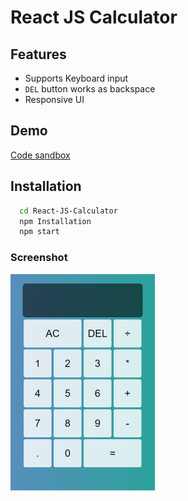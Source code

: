 
# React JS Calculator

## Features

- Supports Keyboard input
- `DEL` button works as backspace
- Responsive UI



## Demo

[Code sandbox](https://y9yk7m.csb.app/)


## Installation

```bash
  cd React-JS-Calculator
  npm Installation
  npm start
```
    
### Screenshot
![My Screenshot](https://github.com/AKKSHAAT/React-JS-Calculator/blob/master/public/cal.png)
